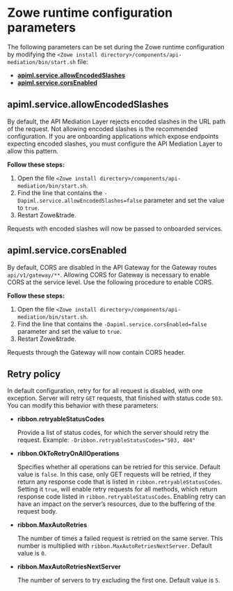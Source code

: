 # Zowe runtime configuration parameters

The following parameters can be set during the Zowe runtime configuration by modifying the `<Zowe install directory>/components/api-mediation/bin/start.sh` file:

* **[apiml.service.allowEncodedSlashes](apiml.service.allowEncodedSlashes)**
* **[apiml.service.corsEnabled](apiml.service.corsEnabled)**

## apiml.service.allowEncodedSlashes

By default, the API Mediation Layer rejects encoded slashes in the URL path of the request. Not allowing encoded slashes is the recommended configuration. If you are onboarding applications which expose endpoints expecting encoded slashes, you must configure the API Mediation Layer to allow this pattern.
    
**Follow these steps:**
    
1. Open the file `<Zowe install directory>/components/api-mediation/bin/start.sh`.
2. Find the line that contains the `-Dapiml.service.allowEncodedSlashes=false` parameter and set the value to `true`.
3. Restart Zowe&trade. 
    
Requests with encoded slashes will now be passed to onboarded services. 
       
## apiml.service.corsEnabled

By default, CORS are disabled in the API Gateway for the Gateway routes `api/v1/gateway/**`. Allowing CORS for Gateway is necessary to enable CORS at the service level. Use the following procedure to enable CORS.
    
**Follow these steps:**
     
1. Open the file `<Zowe install directory>/components/api-mediation/bin/start.sh`.
2. Find the line that contains the `-Dapiml.service.corsEnabled=false` parameter and set the value to `true`.
3. Restart Zowe&trade.
  
Requests through the Gateway will now contain CORS header. 

## Retry policy

In default configuration, retry for for all request is disabled, with one exception. Server will retry `GET` requests, that finished with status code `503`. You can modify this behavior with these parameters:
* **ribbon.retryableStatusCodes**

    Provide a list of status codes, for which the server should retry the request. Example: `-Dribbon.retryableStatusCodes="503, 404"` 
* **ribbon.OkToRetryOnAllOperations**

     Specifies whether all operations can be retried for this service. Default value is `false`. In this case, only GET requests will be retried, if they return any response code that is listed in `ribbon.retryableStatusCodes`. Setting it `true`, will enable retry requests for all methods, which return response code listed in `ribbon.retryableStatusCodes`. Enabling retry can have an impact on the server’s resources, due to the buffering of the request body.

* **ribbon.MaxAutoRetries**
    
    The number of times a failed request is retried on the same server. This number is multiplied with `ribbon.MaxAutoRetriesNextServer`. Default value is `0`.
    
* **ribbon.MaxAutoRetriesNextServer**
    
    The number of servers to try excluding the first one. Default value is `5`. 
